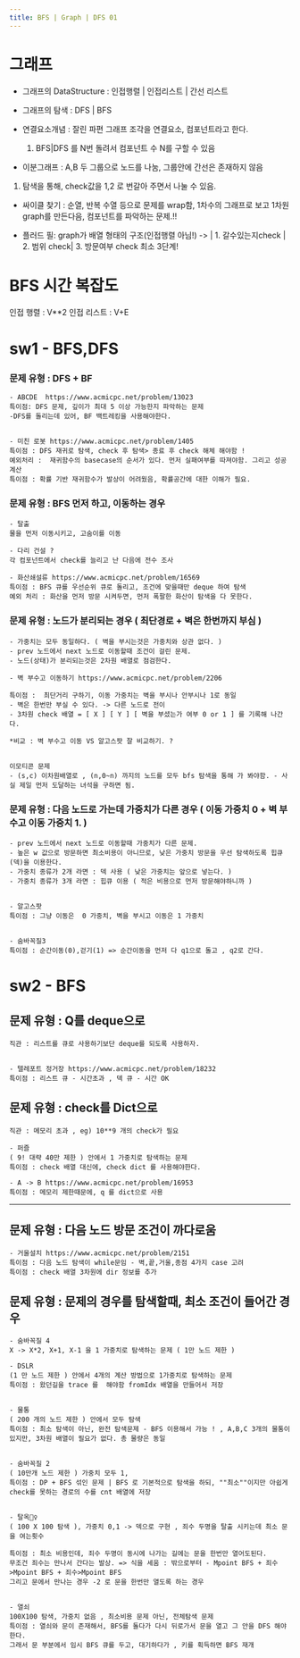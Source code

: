 ```yaml
---
title: BFS | Graph | DFS 01
---
```


# 그래프

- 그래프의 DataStructure : 인접행렬 | 인접리스트 | 간선 리스트

- 그래프의 탐색 : DFS | BFS

- 연결요소개념 : 잘린 파편 그래프 조각을 연결요소, 컴포넌트라고 한다.

  1.  BFS|DFS 를 N번 돌려서 컴포넌트 수 N를 구할 수 있음

- 이분그래프 : A,B 두 그룹으로 노드를 나눔, 그룹안에 간선은 존재하지 않음

1. 탐색을 통해, check값을 1,2 로 번갈아 주면서 나눌 수 있음.

- 싸이클 찾기 : 순열, 반복 수열 등으로 문제를 wrap함, 1차수의 그래프로 보고 1차원 graph를 만든다음, 컴포넌트를 파악하는 문제.!!

- 플러드 필: graph가 배열 형태의 구조(인접행렬 아님!) -> | 1. 갈수있는지check | 2. 범위 check| 3. 방문여부 check 최소 3단계!

# BFS 시간 복잡도

인접 행렬 : V\*\*2
인접 리스트 : V+E

# sw1 - BFS,DFS

### 문제 유형 : DFS + BF

    - ABCDE  https://www.acmicpc.net/problem/13023
    특이점: DFS 문제, 깊이가 최대 5 이상 가능한지 파악하는 문제
    -DFS를 돌리는데 있어, BF 백트레킹을 사용해야한다.


    - 미친 로봇 https://www.acmicpc.net/problem/1405
    특이점 : DFS 재귀로 탐색, check 후 탐색> 종료 후 check 해체 해야함 !
    예외처리 :  재귀함수의 basecase의 순서가 있다. 먼저 실패여부를 따져야함. 그리고 성공 계산
    특이점 : 확률 기반 재귀함수가 발상이 어려웠음, 확률공간에 대한 이해가 필요.

### 문제 유형 : BFS 먼저 하고, 이동하는 경우

    - 탈출
    물을 먼저 이동시키고, 고숨이를 이동

    - 다리 건설 ?
    각 컴포넌트에서 check를 늘리고 난 다음에 전수 조사

    - 화산쇄설류 https://www.acmicpc.net/problem/16569
    특이점 : BFS 큐를 우선순위 큐로 돌리고, 조건에 맞을때만 deque 하여 탐색
    예외 처리 : 화산을 먼저 방문 시켜두면, 먼저 폭팔한 화산이 탐색을 다 못한다.

### 문제 유형 : 노드가 분리되는 경우 ( 최단경로 + 벽은 한번까지 부심 )

    - 가중치는 모두 동일하다. ( 벽을 부시는것은 가중치와 상관 없다. )
    - prev 노드에서 next 노드로 이동할때 조건이 걸린 문제.
    - 노드(상태)가 분리되는것은 2차원 배열로 점검한다.

    - 벽 부수고 이동하기 https://www.acmicpc.net/problem/2206

    특이점 :  최단거리 구하기, 이동 가중치는 벽을 부시나 안부시나 1로 동일
    - 벽은 한번만 부실 수 있다. -> 다른 노드로 전이
    - 3차원 check 배열 = [ X ] [ Y ] [ 벽을 부셨는가 여부 0 or 1 ] 를 기록해 나간다.

    *비교 : 벽 부수고 이동 VS 알고스팟 잘 비교하기. ?


    이모티콘 문제
    - (s,c) 이차원배열로 , (n,0~n) 까지의 노드를 모두 bfs 탐색을 통해 가 봐야함. - 사실 제일 먼저 도달하는 녀석을 구하면 됨.

### 문제 유형 : 다음 노드로 가는데 가중치가 다른 경우 ( 이동 가중치 0 + 벽 부수고 이동 가중치 1. )

    - prev 노드에서 next 노드로 이동할때 가중치가 다른 문제.
    - 높은 w 값으로 방문하면 최소비용이 아니므로, 낮은 가중치 방문을 우선 탐색하도록 힙큐(덱)을 이용한다.
    - 가중치 종류가 2개 라면 : 덱 사용 ( 낮은 가중치는 앞으로 넣는다. )
    - 가중치 종류가 3개 라면 : 힙큐 이용 ( 적은 비용으로 먼저 방문해야하니까 )


    - 알고스팟
    특이점 : 그냥 이동은  0 가중치, 벽을 부시고 이동은 1 가중치


    - 숨바꼭질3
    특이점 : 순간이동(0),걷기(1) => 순간이동을 먼저 다 q1으로 돌고 , q2로 간다.

# sw2 - BFS

## 문제 유형 : Q를 deque으로

    직관 : 리스트를 큐로 사용하기보단 deque를 되도록 사용하자.


    - 텔레포트 정거장 https://www.acmicpc.net/problem/18232
    특이점 : 리스트 큐 - 시간초과 , 덱 큐 - 시간 OK

## 문제 유형 : check를 Dict으로

    직관 : 메모리 초과 , eg) 10**9 개의 check가 필요

    - 퍼즐
    ( 9! 대략 40만 제한 ) 안에서 1 가중치로 탐색하는 문제
    특이점 : check 배열 대신에, check dict 를 사용해야한다.

    - A -> B https://www.acmicpc.net/problem/16953
    특이점 : 메모리 제한때문에, q 를 dict으로 사용

---

## 문제 유형 : 다음 노드 방문 조건이 까다로움

    - 거울설치 https://www.acmicpc.net/problem/2151
    특이점 : 다음 노드 탐색이 while문임 - 벽,끝,거울,종점 4가지 case 고려
    특이점 : check 배열 3차원에 dir 정보를 추가

## 문제 유형 : 문제의 경우를 탐색할때, 최소 조건이 들어간 경우

    - 숨바꼭질 4
    X -> X*2, X+1, X-1 을 1 가중치로 탐색하는 문제 ( 1만 노드 제한 )

    - DSLR
    (1 만 노드 제한 ) 안에서 4개의 계산 방법으로 1가중치로 탐색하는 문제
    특이점 : 왔던길을 trace 를  해야함 fromIdx 배열을 만들어서 저장


    - 물통
    ( 200 개의 노드 제한 ) 안에서 모두 탐색
    특이점 : 최소 탐색이 아닌, 완전 탐색문제 - BFS 이용해서 가능 ! , A,B,C 3개의 물통이 있지만, 3차원 배열이 필요가 없다. 총 물량은 동일


    - 숨바꼭질 2
    ( 10만개 노드 제한 ) 가중치 모두 1,
    특이점 : DP + BFS 섞인 문제 | BFS 로 기본적으로 탐색을 하되, ""최소""이지만 아쉽게 check를 못하는 경로의 수를 cnt 배열에 저장


    - 탈옥🤦‍♀️
    ( 100 X 100 탐색 ), 가중치 0,1 -> 덱으로 구현 , 죄수 두명을 탈출 시키는데 최소 문을 여는횟수

    특이점 : 최소 비용인데, 죄수 두명이 동시에 나가는 길에는 문을 한번만 열어도된다.
    무조건 죄수는 만나서 간다는 발상. => 식을 세움 : 밖으로부터 - Mpoint BFS + 죄수>Mpoint BFS + 죄수>Mpoint BFS
    그리고 문에서 만나는 경우 -2 로 문을 한번만 열도록 하는 경우


    - 열쇠
    100X100 탐색, 가중치 없음 , 최소비용 문제 아닌, 전체탐색 문제
    특이점 : 열쇠와 문이 존재해서, BFS를 돌다가 다시 뒤로가서 문을 열고 그 안을 DFS 해야한다.
    그래서 문 부분에서 임시 BFS 큐를 두고, 대기하다가 , 키를 획득하면 BFS 재개
